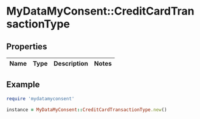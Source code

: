 # MyDataMyConsent::CreditCardTransactionType

## Properties

| Name | Type | Description | Notes |
| ---- | ---- | ----------- | ----- |

## Example

```ruby
require 'mydatamyconsent'

instance = MyDataMyConsent::CreditCardTransactionType.new()
```

